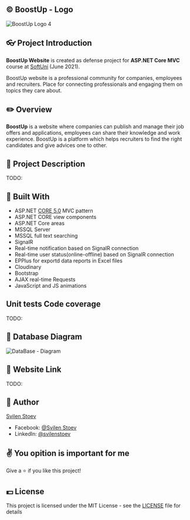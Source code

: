 ## &copy; BoostUp - Logo
![BoostUp Logo 4](https://user-images.githubusercontent.com/64086041/126073441-3b69f1a2-180e-406e-8f8c-e3e9171c06c5.png)

## :eyeglasses: Project Introduction

**BoostUp Website** is created as defense project for **ASP.NET Core MVC** course at [SoftUni](https://softuni.bg/ "SoftUni") (June 2021).

BoostUp website is a professional community for companies, employees and recruiters. Place for connecting professionals and engaging them on topics they care about.

## :pencil2: Overview

**BoostUp** is a website where companies can publish and manage their job offers and applications, employees can share their knowledge and work experience. BoostUp is a platform which helps recruiters to find the right candidates and give advices one to other.

## :pencil: Project Description
TODO:

## :hammer: Built With
- ASP.NET [CORE 5.0](https://dotnet.microsoft.com/download/dotnet/5.0") MVC pattern
- ASP.NET CORE view components
- ASP.NET Core areas
- MSSQL Server
- MSSQL full text searching
- SignalR
- Real-time notification based on SignalR connection
- Real-time user status(online-offline) based on SignalR connection
- EPPlus for exportd data reports in Excel files
- Cloudinary
- Bootstrap
- AJAX real-time Requests
- JavaScript and JS animations

## Unit tests Code coverage
TODO:

## :floppy_disk: Database Diagram
![DataBase - Diagram](https://user-images.githubusercontent.com/64086041/126074109-52bf9f6d-9f4e-4c1b-ad00-075aee24adec.png)

## :link: Website Link
TODO:

## 🧑 Author

[Svilen Stoev](https://github.com/SvilenStoev)
- Facebook: [@Svilen Stoev](https://www.facebook.com/svilen.stoev.3)
- LinkedIn: [@svilenstoev](https://www.linkedin.com/in/svilenstoev/?fbclid=IwAR3__rQn3sR4rxJKEL6FK4QV1aR9tnF6vnOwMWsBghXz3xZPx-lYOc66gtU)

## :v: You opition is important for me

Give a :star: if you like this project!

## 💵 License

This project is licensed under the MIT License - see the [LICENSE](LICENSE) file for details
